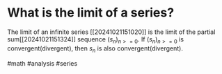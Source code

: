 # What is the limit of a series? 
The limit of an infinite series [[20241021151020]] is the limit of the partial sum[[20241021151324]] sequence $(s_n)_{n >= 0}$.
If $(s_n)_{n>=0}$ is convergent(divergent), then $s_n$ is also convergent(divergent).

#math #analysis #series
